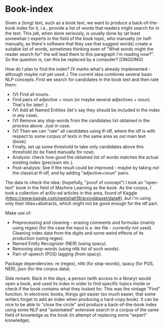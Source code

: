 # Book-index
Given a (long) text, such as a book text, we want to produce a back-of-the-book index for it, i.e., provide a list of words that readers might search for in the text. This job, when done seriously, is usually done by (at least somewhat-) experts in the field of the book topic, who manually (or half-manually, as there's software that they use that suggest words) create a suitable list of words, sometimes thinking even of "What words might the reader search for" the will lead them to this paragraph I'm reading now?". So the question is, can this be replaced by a computer?
[ONGOING]

How do I plan to find the index? (V marks what's already implemented - although maybe not yet used..)
The current idea combines several basic NLP concepts. First we search for candidates in the book text and then rate them:
- (V) Find all nouns.
- Find pairs of adjective + noun (or maybe several adjectives + noun). That's for later! :)
- (V) Add all Named Entities (let's say they should be included in the index in any case).
- (V) Remove any stop-words from the candidates list obtained in the process above. Just in case.
- (V) Then we can "rate" all candidates using tf-idf, where the idf is with respect to some corpus of texts in the same area as out main text (book).
- Finally, set up some threshold to take only candidates above this threshold (to be fixed manually for now).
- Analysis: check how good the obtained list of words matches the actual existing index (precision etc.).
- Post-analysis: See if the result could be improved - maybe by taking *not* the classical tf-idf, and by adding "adjective+noun" pairs.

The data to check the idea: (hopefully, "proof of concept")
I took an "open-text" book in the field of Machine Learning as the book. As the corpus, I took a collection of arXiv-ed articles in this area, found of Kaggle (https://www.kaggle.com/neelshah18/arxivdataset/data#), *but* i'm using only their titles+abstracts, which might not be good enough for the idf part.


Make use of:
- Preprocessing and cleaning - erasing comments and formulas (mainly using regex) (for the case the input is a .tex file - currently not used). Cleaning index data from the digits and some weird effects of its production (using regex).
- Named Entity Recognizer (NER) (using spacy).
- Removing stop-words (using nltk list of such words).
- Part-of-speech (POS) tagging (from spacy).

Package dependencies: re (regex), nltk (for stop-words), spacy (for POS, NER), json (for the corpus data).


Side remark: Back in the days, a person (with access to a library) would open a book, and used its index in order to find specific topics inside or check if the book contains what they looked for. This was the vintage "Find" function. In electronic books, things got easier (so much easier, that some writers forget to add an index when producing a hard-copy book). It can be nice to be able to "close the circle" and produce a back-of-the-book index using some NLP and "automated" extensive search in a corpus of the same field of knowledge as the book (in attempt of replacing some "expert" knowledge).
